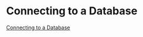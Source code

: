 # Connecting to a Database

[Connecting to a Database](https://gorm.io/docs/connecting_to_the_database.html)

